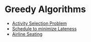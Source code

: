 # Greedy Algorithms

* [Activity Selection Problem](activity_selection_problem.md)
* [Schedule to minimize Lateness](schedule_to_minimize_lateness.md)
* [Airline Seating](airline_seating.md)

